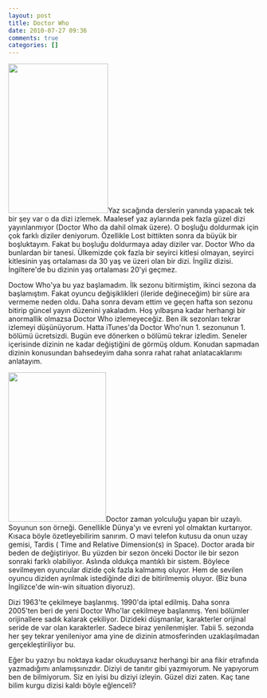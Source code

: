 ```yaml
---
layout: post
title: Doctor Who
date: 2010-07-27 09:36
comments: true
categories: []
---
```

<img class="alignleft size-medium wp-image-1907" title="10th-doctor" src="http://onurbaykal.com.tr/wp-content/uploads/2010/07/10th-doctor-200x300.jpg" alt="" width="200" height="300" />Yaz sıcağında derslerin yanında yapacak tek bir şey var o da dizi izlemek. Maalesef yaz aylarında pek fazla güzel dizi yayınlanmıyor (Doctor Who da dahil olmak üzere). O boşluğu doldurmak için çok farklı diziler deniyorum. Özellikle Lost bittikten sonra da büyük bir boşluktayım. Fakat bu boşluğu doldurmaya aday diziler var. Doctor Who da bunlardan bir tanesi. Ülkemizde çok fazla bir seyirci kitlesi olmayan, seyirci kitlesinin yaş ortalaması da 30 yaş ve üzeri olan bir dizi. İngiliz dizisi. İngiltere'de bu dizinin yaş ortalaması 20'yi geçmez.

Doctow Who'ya bu yaz başlamadım. İlk sezonu bitirmiştim, ikinci sezona da başlamıştım. Fakat oyuncu değişiklikleri (ileride değineceğim) bir süre ara vermeme neden oldu. Daha sonra devam ettim ve geçen hafta son sezonu bitirip güncel yayın düzenini yakaladım. Hoş yılbaşına kadar herhangi bir anormallik olmazsa Doctor Who izlemeyeceğiz. Ben ilk sezonları tekrar izlemeyi düşünüyorum. Hatta iTunes'da Doctor Who'nun 1. sezonunun 1. bölümü ücretsizdi. Bugün eve dönerken o bölümü tekrar izledim. Seneler içerisinde dizinin ne kadar değiştiğini de görmüş oldum. Konudan sapmadan dizinin konusundan bahsedeyim daha sonra rahat rahat anlatacaklarımı anlatayım.

<a href="http://onurbaykal.com.tr/wp-content/uploads/2010/07/DrWho-580_849390a.jpg"><img class="alignright size-medium wp-image-1909" title="DrWho-580_849390a" src="http://onurbaykal.com.tr/wp-content/uploads/2010/07/DrWho-580_849390a-196x300.jpg" alt="" width="196" height="300" /></a>Doctor zaman yolculuğu yapan bir uzaylı. Soyunun son örneği. Genellikle Dünya'yı ve evreni yol olmaktan kurtarıyor. Kısaca böyle özetleyebilirim sanırım. O mavi telefon kutusu da onun uzay gemisi, Tardis ( Time and Relative Dimension(s) in Space). Doctor arada bir beden de değiştiriyor. Bu yüzden bir sezon önceki Doctor ile bir sezon sonraki farklı olabiliyor. Aslında oldukça mantıklı bir sistem. Böylece sevilmeyen oyuncular dizide çok fazla kalmamış oluyor. Hem de sevilen oyuncu diziden ayrılmak istediğinde dizi de bitirilmemiş oluyor. (Biz buna İngilizce'de win-win situation diyoruz).

Dizi 1963'te çekilmeye başlanmış. 1990'da iptal edilmiş. Daha sonra 2005'ten beri de yeni Doctor Who'lar çekilmeye başlanmış. Yeni bölümler orijinallere sadık kalarak çekiliyor. Dizideki düşmanlar, karakterler orijinal seride de var olan karakterler. Sadece biraz yenilenmişler. Tabii 5. sezonda her şey tekrar yenileniyor ama yine de dizinin atmosferinden uzaklaşılmadan gerçekleştiriliyor bu.

Eğer bu yazıyı bu noktaya kadar okuduysanız herhangi bir ana fikir etrafında yazmadığımı anlamışsınızdır. Diziyi de tanıtır gibi yazmıyorum. Ne yapıyorum ben de bilmiyorum. Siz en iyisi bu diziyi izleyin. Güzel dizi zaten. Kaç tane bilim kurgu dizisi kaldı böyle eğlenceli?

